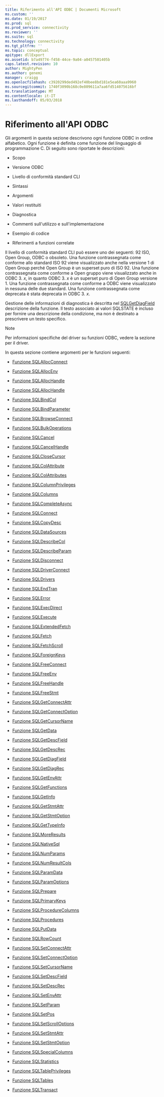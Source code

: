 ```yaml
---
title: Riferimento all'API ODBC | Documenti Microsoft
ms.custom: ''
ms.date: 01/19/2017
ms.prod: sql
ms.prod_service: connectivity
ms.reviewer: ''
ms.suite: sql
ms.technology: connectivity
ms.tgt_pltfrm: ''
ms.topic: conceptual
apitype: dllExport
ms.assetid: b7a49774-f458-44ce-9a04-a0457501405b
caps.latest.revision: 10
author: MightyPen
ms.author: genemi
manager: craigg
ms.openlocfilehash: c3920299ded492ef40bee8bd181e5ea60aaa9960
ms.sourcegitcommit: 1740f3090b168c0e809611a7aa6fd514075616bf
ms.translationtype: MT
ms.contentlocale: it-IT
ms.lasthandoff: 05/03/2018
---
```

# <a name="odbc-api-reference"></a>Riferimento all'API ODBC
Gli argomenti in questa sezione descrivono ogni funzione ODBC in ordine alfabetico. Ogni funzione è definita come funzione del linguaggio di programmazione C. Di seguito sono riportate le descrizioni:  
  
-   Scopo  
  
-   Versione ODBC  
  
-   Livello di conformità standard CLI  
  
-   Sintassi  
  
-   Argomenti  
  
-   Valori restituiti  
  
-   Diagnostica  
  
-   Commenti sull'utilizzo e sull'implementazione  
  
-   Esempio di codice  
  
-   Riferimenti a funzioni correlate  
  
 Il livello di conformità standard CLI può essere uno dei seguenti: 92 ISO, Open Group, ODBC o obsoleto. Una funzione contrassegnata come conforme allo standard ISO 92 viene visualizzato anche nella versione 1 di Open Group perché Open Group è un superset puro di ISO 92. Una funzione contrassegnata come conforme a Open gruppo viene visualizzato anche in ODBC 3. *x*, in quanto ODBC 3. *x* è un superset puro di Open Group versione 1. Una funzione contrassegnata come conforme a ODBC viene visualizzato in nessuna delle due standard. Una funzione contrassegnata come deprecata è stata deprecata in ODBC 3. *x*.  
  
 Gestione delle informazioni di diagnostica è descritta nel [SQLGetDiagField](../../../odbc/reference/syntax/sqlgetdiagfield-function.md) descrizione della funzione. Il testo associato ai valori SQLSTATE è incluso per fornire una descrizione della condizione, ma non è destinato a prescrivere un testo specifico.  
  
> [!NOTE]  
>  Per informazioni specifiche del driver su funzioni ODBC, vedere la sezione per il driver.  
  
 In questa sezione contiene argomenti per le funzioni seguenti:  
  
-   [Funzione SQLAllocConnect](../../../odbc/reference/syntax/sqlallocconnect-function.md)  
  
-   [Funzione SQLAllocEnv](../../../odbc/reference/syntax/sqlallocenv-function.md)  
  
-   [Funzione SQLAllocHandle](../../../odbc/reference/syntax/sqlallochandle-function.md)  
  
-   [Funzione SQLAllocHandle](../../../odbc/reference/syntax/sqlallocstmt-function.md)  
  
-   [Funzione SQLBindCol](../../../odbc/reference/syntax/sqlbindcol-function.md)  
  
-   [Funzione SQLBindParameter](../../../odbc/reference/syntax/sqlbindparameter-function.md)  
  
-   [Funzione SQLBrowseConnect](../../../odbc/reference/syntax/sqlbrowseconnect-function.md)  
  
-   [Funzione SQLBulkOperations](../../../odbc/reference/syntax/sqlbulkoperations-function.md)  
  
-   [Funzione SQLCancel](../../../odbc/reference/syntax/sqlcancel-function.md)  
  
-   [Funzione SQLCancelHandle](../../../odbc/reference/syntax/sqlcancelhandle-function.md)  
  
-   [Funzione SQLCloseCursor](../../../odbc/reference/syntax/sqlclosecursor-function.md)  
  
-   [Funzione SQLColAttribute](../../../odbc/reference/syntax/sqlcolattribute-function.md)  
  
-   [Funzione SQLColAttributes](../../../odbc/reference/syntax/sqlcolattributes-function.md)  
  
-   [Funzione SQLColumnPrivileges](../../../odbc/reference/syntax/sqlcolumnprivileges-function.md)  
  
-   [Funzione SQLColumns](../../../odbc/reference/syntax/sqlcolumns-function.md)  
  
-   [Funzione SQLCompleteAsync](../../../odbc/reference/syntax/sqlcompleteasync-function.md)  
  
-   [Funzione SQLConnect](../../../odbc/reference/syntax/sqlconnect-function.md)  
  
-   [Funzione SQLCopyDesc](../../../odbc/reference/syntax/sqlcopydesc-function.md)  
  
-   [Funzione SQLDataSources](../../../odbc/reference/syntax/sqldatasources-function.md)  
  
-   [Funzione SQLDescribeCol](../../../odbc/reference/syntax/sqldescribecol-function.md)  
  
-   [Funzione SQLDescribeParam](../../../odbc/reference/syntax/sqldescribeparam-function.md)  
  
-   [Funzione SQLDisconnect](../../../odbc/reference/syntax/sqldisconnect-function.md)  
  
-   [Funzione SQLDriverConnect](../../../odbc/reference/syntax/sqldriverconnect-function.md)  
  
-   [Funzione SQLDrivers](../../../odbc/reference/syntax/sqldrivers-function.md)  
  
-   [Funzione SQLEndTran](../../../odbc/reference/syntax/sqlendtran-function.md)  
  
-   [Funzione SQLError](../../../odbc/reference/syntax/sqlerror-function.md)  
  
-   [Funzione SQLExecDirect](../../../odbc/reference/syntax/sqlexecdirect-function.md)  
  
-   [Funzione SQLExecute](../../../odbc/reference/syntax/sqlexecute-function.md)  
  
-   [Funzione SQLExtendedFetch](../../../odbc/reference/syntax/sqlextendedfetch-function.md)  
  
-   [Funzione SQLFetch](../../../odbc/reference/syntax/sqlfetch-function.md)  
  
-   [Funzione SQLFetchScroll](../../../odbc/reference/syntax/sqlfetchscroll-function.md)  
  
-   [Funzione SQLForeignKeys](../../../odbc/reference/syntax/sqlforeignkeys-function.md)  
  
-   [Funzione SQLFreeConnect](../../../odbc/reference/syntax/sqlfreeconnect-function.md)  
  
-   [Funzione SQLFreeEnv](../../../odbc/reference/syntax/sqlfreeenv-function.md)  
  
-   [Funzione SQLFreeHandle](../../../odbc/reference/syntax/sqlfreehandle-function.md)  
  
-   [Funzione SQLFreeStmt](../../../odbc/reference/syntax/sqlfreestmt-function.md)  
  
-   [Funzione SQLGetConnectAttr](../../../odbc/reference/syntax/sqlgetconnectattr-function.md)  
  
-   [Funzione SQLGetConnectOption](../../../odbc/reference/syntax/sqlgetconnectoption-function.md)  
  
-   [Funzione SQLGetCursorName](../../../odbc/reference/syntax/sqlgetcursorname-function.md)  
  
-   [Funzione SQLGetData](../../../odbc/reference/syntax/sqlgetdata-function.md)  
  
-   [Funzione SQLGetDescField](../../../odbc/reference/syntax/sqlgetdescfield-function.md)  
  
-   [Funzione SQLGetDescRec](../../../odbc/reference/syntax/sqlgetdescrec-function.md)  
  
-   [Funzione SQLGetDiagField](../../../odbc/reference/syntax/sqlgetdiagfield-function.md)  
  
-   [Funzione SQLGetDiagRec](../../../odbc/reference/syntax/sqlgetdiagrec-function.md)  
  
-   [Funzione SQLGetEnvAttr](../../../odbc/reference/syntax/sqlgetenvattr-function.md)  
  
-   [Funzione SQLGetFunctions](../../../odbc/reference/syntax/sqlgetfunctions-function.md)  
  
-   [Funzione SQLGetInfo](../../../odbc/reference/syntax/sqlgetinfo-function.md)  
  
-   [Funzione SQLGetStmtAttr](../../../odbc/reference/syntax/sqlgetstmtattr-function.md)  
  
-   [Funzione SQLGetStmtOption](../../../odbc/reference/syntax/sqlgetstmtoption-function.md)  
  
-   [Funzione SQLGetTypeInfo](../../../odbc/reference/syntax/sqlgettypeinfo-function.md)  
  
-   [Funzione SQLMoreResults](../../../odbc/reference/syntax/sqlmoreresults-function.md)  
  
-   [Funzione SQLNativeSql](../../../odbc/reference/syntax/sqlnativesql-function.md)  
  
-   [Funzione SQLNumParams](../../../odbc/reference/syntax/sqlnumparams-function.md)  
  
-   [Funzione SQLNumResultCols](../../../odbc/reference/syntax/sqlnumresultcols-function.md)  
  
-   [Funzione SQLParamData](../../../odbc/reference/syntax/sqlparamdata-function.md)  
  
-   [Funzione SQLParamOptions](../../../odbc/reference/syntax/sqlparamoptions-function.md)  
  
-   [Funzione SQLPrepare](../../../odbc/reference/syntax/sqlprepare-function.md)  
  
-   [Funzione SQLPrimaryKeys](../../../odbc/reference/syntax/sqlprimarykeys-function.md)  
  
-   [Funzione SQLProcedureColumns](../../../odbc/reference/syntax/sqlprocedurecolumns-function.md)  
  
-   [Funzione SQLProcedures](../../../odbc/reference/syntax/sqlprocedures-function.md)  
  
-   [Funzione SQLPutData](../../../odbc/reference/syntax/sqlputdata-function.md)  
  
-   [Funzione SQLRowCount](../../../odbc/reference/syntax/sqlrowcount-function.md)  
  
-   [Funzione SQLSetConnectAttr](../../../odbc/reference/syntax/sqlsetconnectattr-function.md)  
  
-   [Funzione SQLSetConnectOption](../../../odbc/reference/syntax/sqlsetconnectoption-function.md)  
  
-   [Funzione SQLSetCursorName](../../../odbc/reference/syntax/sqlsetcursorname-function.md)  
  
-   [Funzione SQLSetDescField](../../../odbc/reference/syntax/sqlsetdescfield-function.md)  
  
-   [Funzione SQLSetDescRec](../../../odbc/reference/syntax/sqlsetdescrec-function.md)  
  
-   [Funzione SQLSetEnvAttr](../../../odbc/reference/syntax/sqlsetenvattr-function.md)  
  
-   [Funzione SQLSetParam](../../../odbc/reference/syntax/sqlsetparam-function.md)  
  
-   [Funzione SQLSetPos](../../../odbc/reference/syntax/sqlsetpos-function.md)  
  
-   [Funzione SQLSetScrollOptions](../../../odbc/reference/syntax/sqlsetscrolloptions-function.md)  
  
-   [Funzione SQLSetStmtAttr](../../../odbc/reference/syntax/sqlsetstmtattr-function.md)  
  
-   [Funzione SQLSetStmtOption](../../../odbc/reference/syntax/sqlsetstmtoption-function.md)  
  
-   [Funzione SQLSpecialColumns](../../../odbc/reference/syntax/sqlspecialcolumns-function.md)  
  
-   [Funzione SQLStatistics](../../../odbc/reference/syntax/sqlstatistics-function.md)  
  
-   [Funzione SQLTablePrivileges](../../../odbc/reference/syntax/sqltableprivileges-function.md)  
  
-   [Funzione SQLTables](../../../odbc/reference/syntax/sqltables-function.md)  
  
-   [Funzione SQLTransact](../../../odbc/reference/syntax/sqltransact-function.md)
